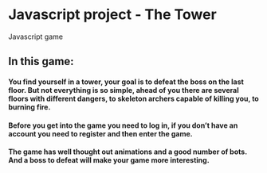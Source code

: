 # Javascript project - The Tower

Javascript game

## In this game:
#### You find yourself in a tower, your goal is to defeat the boss on the last floor. But not everything is so simple, ahead of you there are several floors with different dangers, to skeleton archers capable of killing you, to burning fire.

#### Before you get into the game you need to log in, if you don’t have an account you need to register and then enter the game.

#### The game has well thought out animations and a good number of bots. And a boss to defeat will make your game more interesting.
